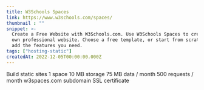```yaml
---
title: W3Schools Spaces
link: https://www.w3schools.com/spaces/
thumbnail : ""
snippet: >-
  Create a Free Website with W3Schools.com. Use W3Schools Spaces to create your
  own professional website. Choose a free template, or start from scratch, and
  add the features you need.
tags: ["hosting-static"]
createdAt: 2022-12-05T00:00:00.000Z
---
```

Build static sites
1 space
10 MB storage
75 MB data / month
500 requests / month
w3spaces.com subdomain
SSL certificate